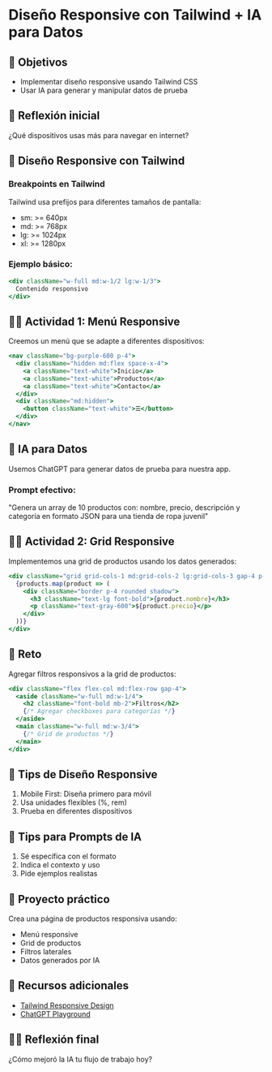 # Diseño Responsive con Tailwind + IA para Datos

## 🎯 Objetivos
- Implementar diseño responsive usando Tailwind CSS
- Usar IA para generar y manipular datos de prueba

## 💭 Reflexión inicial
¿Qué dispositivos usas más para navegar en internet?

## 📱 Diseño Responsive con Tailwind

### Breakpoints en Tailwind
Tailwind usa prefijos para diferentes tamaños de pantalla:
- sm: >= 640px
- md: >= 768px 
- lg: >= 1024px
- xl: >= 1280px

### Ejemplo básico:
```jsx
<div className="w-full md:w-1/2 lg:w-1/3">
  Contenido responsivo
</div>
```

## 🏃‍♀️ Actividad 1: Menú Responsive
Creemos un menú que se adapte a diferentes dispositivos:

```jsx
<nav className="bg-purple-600 p-4">
  <div className="hidden md:flex space-x-4">
    <a className="text-white">Inicio</a>
    <a className="text-white">Productos</a>
    <a className="text-white">Contacto</a>
  </div>
  <div className="md:hidden">
    <button className="text-white">☰</button>
  </div>
</nav>
```

## 🤖 IA para Datos

Usemos ChatGPT para generar datos de prueba para nuestra app.

### Prompt efectivo:
"Genera un array de 10 productos con: nombre, precio, descripción y categoría en formato JSON para una tienda de ropa juvenil"

## 🏃‍♀️ Actividad 2: Grid Responsive
Implementemos una grid de productos usando los datos generados:

```jsx
<div className="grid grid-cols-1 md:grid-cols-2 lg:grid-cols-3 gap-4 p-4">
  {products.map(product => (
    <div className="border p-4 rounded shadow">
      <h3 className="text-lg font-bold">{product.nombre}</h3>
      <p className="text-gray-600">${product.precio}</p>
    </div>
  ))}
</div>
```

## 💪 Reto
Agregar filtros responsivos a la grid de productos:

```jsx
<div className="flex flex-col md:flex-row gap-4">
  <aside className="w-full md:w-1/4">
    <h2 className="font-bold mb-2">Filtros</h2>
    {/* Agregar checkboxes para categorías */}
  </aside>
  <main className="w-full md:w-3/4">
    {/* Grid de productos */}
  </main>
</div>
```

## 🎨 Tips de Diseño Responsive
1. Mobile First: Diseña primero para móvil
2. Usa unidades flexibles (%, rem)
3. Prueba en diferentes dispositivos

## 🤖 Tips para Prompts de IA
1. Sé específica con el formato
2. Indica el contexto y uso
3. Pide ejemplos realistas

## 🎯 Proyecto práctico
Crea una página de productos responsiva usando:
- Menú responsive
- Grid de productos
- Filtros laterales
- Datos generados por IA

## 🌟 Recursos adicionales
- [Tailwind Responsive Design](https://tailwindcss.com/docs/responsive-design)
- [ChatGPT Playground](https://platform.openai.com/playground)

## 👩‍💻 Reflexión final
¿Cómo mejoró la IA tu flujo de trabajo hoy?